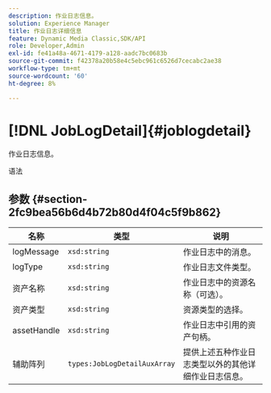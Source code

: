 ```yaml
---
description: 作业日志信息。
solution: Experience Manager
title: 作业日志详细信息
feature: Dynamic Media Classic,SDK/API
role: Developer,Admin
exl-id: fe41a48a-4671-4179-a128-aadc7bc0683b
source-git-commit: f42378a20b58e4c5ebc961c6526d7cecabc2ae38
workflow-type: tm+mt
source-wordcount: '60'
ht-degree: 8%

---
```


# [!DNL JobLogDetail]{#joblogdetail}

作业日志信息。

语法

## 参数 {#section-2fc9bea56b6d4b72b80d4f04c5f9b862}

| 名称 | 类型 | 说明 |
|---|---|---|
| logMessage | `xsd:string` | 作业日志中的消息。 |
| logType | `xsd:string` | 作业日志文件类型。 |
| 资产名称 | `xsd:string` | 作业日志中的资源名称（可选）。 |
| 资产类型 | `xsd:string` | 资源类型的选择。 |
| assetHandle | `xsd:string` | 作业日志中引用的资产句柄。 |
| 辅助阵列 | `types:JobLogDetailAuxArray` | 提供上述五种作业日志类型以外的其他详细作业日志信息。 |
